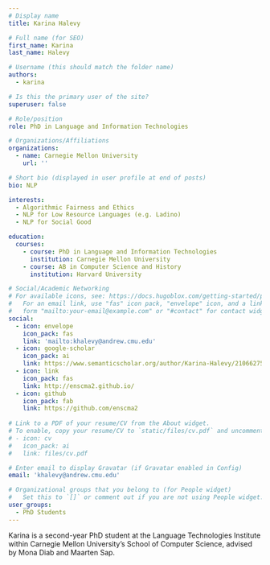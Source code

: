 ```yaml
---
# Display name
title: Karina Halevy

# Full name (for SEO)
first_name: Karina
last_name: Halevy

# Username (this should match the folder name)
authors:
  - karina

# Is this the primary user of the site?
superuser: false

# Role/position
role: PhD in Language and Information Technologies

# Organizations/Affiliations
organizations:
  - name: Carnegie Mellon University
    url: ''

# Short bio (displayed in user profile at end of posts)
bio: NLP

interests:
  - Algorithmic Fairness and Ethics
  - NLP for Low Resource Languages (e.g. Ladino)
  - NLP for Social Good

education:
  courses:
    - course: PhD in Language and Information Technologies
      institution: Carnegie Mellon University
    - course: AB in Computer Science and History
      institution: Harvard University

# Social/Academic Networking
# For available icons, see: https://docs.hugoblox.com/getting-started/page-builder/#icons
#   For an email link, use "fas" icon pack, "envelope" icon, and a link in the
#   form "mailto:your-email@example.com" or "#contact" for contact widget.
social:
  - icon: envelope
    icon_pack: fas
    link: 'mailto:khalevy@andrew.cmu.edu'
  - icon: google-scholar
    icon_pack: ai
    link: https://www.semanticscholar.org/author/Karina-Halevy/2106627578
  - icon: link
    icon_pack: fas
    link: http://enscma2.github.io/
  - icon: github
    icon_pack: fab
    link: https://github.com/enscma2
  
# Link to a PDF of your resume/CV from the About widget.
# To enable, copy your resume/CV to `static/files/cv.pdf` and uncomment the lines below.
# - icon: cv
#   icon_pack: ai
#   link: files/cv.pdf

# Enter email to display Gravatar (if Gravatar enabled in Config)
email: 'khalevy@andrew.cmu.edu'

# Organizational groups that you belong to (for People widget)
#   Set this to `[]` or comment out if you are not using People widget.
user_groups:
  - PhD Students
---
```


Karina is a second-year PhD student at the Language Technologies Institute within Carnegie Mellon University’s School of Computer Science, advised by Mona Diab and Maarten Sap.
